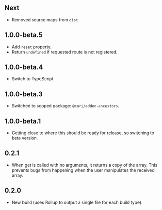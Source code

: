 ## Next

* Removed source maps from `dist`

## 1.0.0-beta.5

* Add `reset` property.
* Return `undefined` if requested route is not registered.

## 1.0.0-beta.4

* Switch to TypeScript

## 1.0.0-beta.3

* Switched to scoped package: `@curi/addon-ancestors`.

## 1.0.0-beta.1

* Getting close to where this should be ready for release, so switching to beta version.

## 0.2.1

* When get is called with no arguments, it returns a copy of the array. This prevents bugs from happening when the user manipulates the received array.

## 0.2.0

* New build (uses Rollup to output a single file for each build type).
